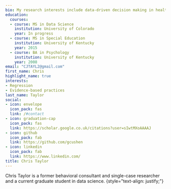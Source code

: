 ```yaml
---
bio: My research interests include data-driven decision making in health care.
education:
  courses:
  - course: MS in Data Science
    institution: University of Colorado
    year: In progress
  - course: MS in Special Education
    institution: University of Kentucky
    year: 2015
  - course: BA in Psychology
    institution: University of Kentucky
    year: 2008
email: "CJTAYL2@gmail.com"
first_name: Chris
highlight_name: true
interests:
- Regression
- Evidence-based practices
last_name: Taylor
social:
- icon: envelope
  icon_pack: fas
  link: /#contact
- icon: graduation-cap
  icon_pack: fas
  link: https://scholar.google.co.uk/citations?user=sIwtMXoAAAAJ
- icon: github
  icon_pack: fab
  link: https://github.com/gcushen
- icon: linkedin
  icon_pack: fab
  link: https://www.linkedin.com/
title: Chris Taylor
---
```


Chris Taylor is a former behavioral consultant and single-case researcher and a current graduate student in data science.
{style="text-align: justify;"}
